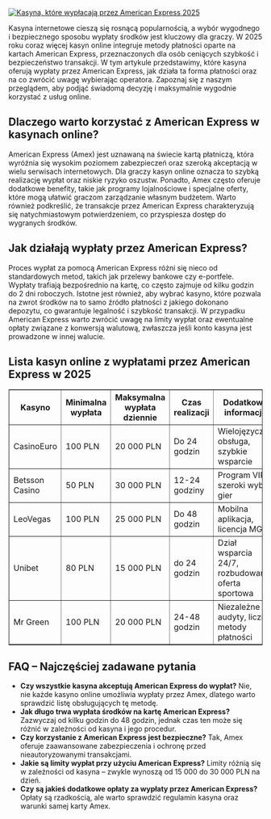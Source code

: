 [![Kasyna, które wypłacają przez American Express 2025](https://123-caf.pages.dev/gitsignup.png)](https://vrmoo.ru/Bt82HjjY)

<div>     <p>Kasyna internetowe cieszą się rosnącą popularnością, a wybór wygodnego i bezpiecznego sposobu wypłaty środków jest kluczowy dla graczy. W 2025 roku coraz więcej kasyn online integruje metody płatności oparte na kartach American Express, przeznaczonych dla osób ceniących szybkość i bezpieczeństwo transakcji. W tym artykule przedstawimy, które kasyna oferują wypłaty przez American Express, jak działa ta forma płatności oraz na co zwrócić uwagę wybierając operatora. Zapoznaj się z naszym przeglądem, aby podjąć świadomą decyzję i maksymalnie wygodnie korzystać z usług online.</p>      <h2>Dlaczego warto korzystać z American Express w kasynach online?</h2>   <p>American Express (Amex) jest uznawaną na świecie kartą płatniczą, która wyróżnia się wysokim poziomem zabezpieczeń oraz szeroką akceptacją w wielu serwisach internetowych. Dla graczy kasyn online oznacza to szybką realizację wypłat oraz niskie ryzyko oszustw. Ponadto, Amex często oferuje dodatkowe benefity, takie jak programy lojalnościowe i specjalne oferty, które mogą ułatwić graczom zarządzanie własnym budżetem. Warto również podkreślić, że transakcje przez American Express charakteryzują się natychmiastowym potwierdzeniem, co przyspiesza dostęp do wygranych środków.</p>      <h2>Jak działają wypłaty przez American Express?</h2>   <p>Proces wypłat za pomocą American Express różni się nieco od standardowych metod, takich jak przelewy bankowe czy e-portfele. Wypłaty trafiają bezpośrednio na kartę, co często zajmuje od kilku godzin do 2 dni roboczych. Istotne jest również, aby wybrać kasyno, które pozwala na zwrot środków na to samo źródło płatności z jakiego dokonano depozytu, co gwarantuje legalność i szybkość transakcji. W przypadku American Express warto zwrócić uwagę na limity wypłat oraz ewentualne opłaty związane z konwersją walutową, zwłaszcza jeśli konto kasyna jest prowadzone w innej walucie.</p>      <h2>Lista kasyn online z wypłatami przez American Express w 2025</h2>   <table border="1" cellpadding="5" cellspacing="0">     <thead>       <tr>         <th>Kasyno</th>         <th>Minimalna wypłata</th>         <th>Maksymalna wypłata dziennie</th>         <th>Czas realizacji</th>         <th>Dodatkowe informacje</th>       </tr>     </thead>     <tbody>       <tr>         <td>CasinoEuro</td>         <td>100 PLN</td>         <td>20 000 PLN</td>         <td>Do 24 godzin</td>         <td>Wielojęzyczna obsługa, szybkie wsparcie</td>       </tr>       <tr>         <td>Betsson Casino</td>         <td>50 PLN</td>         <td>30 000 PLN</td>         <td>12-24 godziny</td>         <td>Program VIP, szeroki wybór gier</td>       </tr>       <tr>         <td>LeoVegas</td>         <td>100 PLN</td>         <td>25 000 PLN</td>         <td>Do 48 godzin</td>         <td>Mobilna aplikacja, licencja MGA</td>       </tr>       <tr>         <td>Unibet</td>         <td>80 PLN</td>         <td>15 000 PLN</td>         <td>do 24 godzin</td>         <td>Dział wsparcia 24/7, rozbudowana oferta sportowa</td>       </tr>       <tr>         <td>Mr Green</td>         <td>100 PLN</td>         <td>20 000 PLN</td>         <td>24-48 godzin</td>         <td>Niezależne audyty, liczne metody płatności</td>       </tr>     </tbody>   </table>      <h2>FAQ – Najczęściej zadawane pytania</h2>   <ul>     <li><strong>Czy wszystkie kasyna akceptują American Express do wypłat?</strong>         Nie, nie każde kasyno online umożliwia wypłaty przez Amex, dlatego warto sprawdzić listę obsługujących tę metodę.</li>     <li><strong>Jak długo trwa wypłata środków na kartę American Express?</strong>         Zazwyczaj od kilku godzin do 48 godzin, jednak czas ten może się różnić w zależności od kasyna i jego procedur.</li>     <li><strong>Czy korzystanie z American Express jest bezpieczne?</strong>         Tak, Amex oferuje zaawansowane zabezpieczenia i ochronę przed nieautoryzowanymi transakcjami.</li>     <li><strong>Jakie są limity wypłat przy użyciu American Express?</strong>         Limity różnią się w zależności od kasyna – zwykle wynoszą od 15 000 do 30 000 PLN na dzień.</li>     <li><strong>Czy są jakieś dodatkowe opłaty za wypłaty przez American Express?</strong>         Opłaty są rzadkością, ale warto sprawdzić regulamin kasyna oraz warunki samej karty Amex.</li>   </ul> </div>